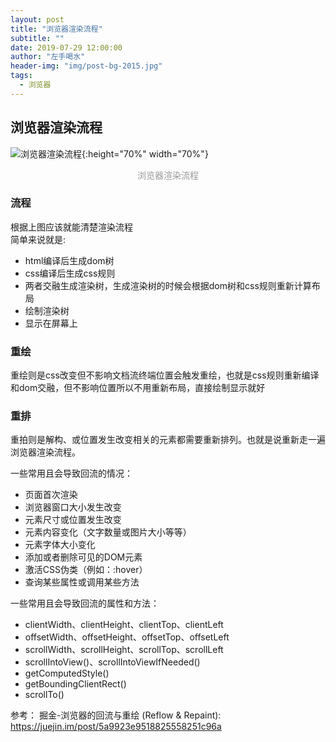 ```yaml
---
layout: post
title: "浏览器渲染流程"
subtitle: ""
date: 2019-07-29 12:00:00
author: "左手喝水"
header-img: "img/post-bg-2015.jpg"
tags:
  - 浏览器
---
```

## 浏览器渲染流程

![浏览器渲染流程](/blog/img/in-post/浏览器渲染流程/flow.png){:height="70%" width="70%"}

<center style="color:#999"> 浏览器渲染流程 </center>

### 流程

根据上图应该就能清楚渲染流程  
简单来说就是:

* html编译后生成dom树
* css编译后生成css规则  
* 两者交融生成渲染树，生成渲染树的时候会根据dom树和css规则重新计算布局  
* 绘制渲染树
* 显示在屏幕上  

### 重绘

重绘则是css改变但不影响文档流终端位置会触发重绘，也就是css规则重新编译和dom交融，但不影响位置所以不用重新布局，直接绘制显示就好

### 重排

重拍则是解构、或位置发生改变相关的元素都需要重新排列。也就是说重新走一遍浏览器渲染流程。

一些常用且会导致回流的情况：

* 页面首次渲染
* 浏览器窗口大小发生改变
* 元素尺寸或位置发生改变
* 元素内容变化（文字数量或图片大小等等）
* 元素字体大小变化
* 添加或者删除可见的DOM元素
* 激活CSS伪类（例如：:hover）
* 查询某些属性或调用某些方法

一些常用且会导致回流的属性和方法：

* clientWidth、clientHeight、clientTop、clientLeft
* offsetWidth、offsetHeight、offsetTop、offsetLeft
* scrollWidth、scrollHeight、scrollTop、scrollLeft
* scrollIntoView()、scrollIntoViewIfNeeded()
* getComputedStyle()
* getBoundingClientRect()
* scrollTo()

参考：
掘金-浏览器的回流与重绘 (Reflow & Repaint): <https://juejin.im/post/5a9923e9518825558251c96a>